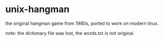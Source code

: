 # unix-hangman
the original hangman game from 1980s, ported to work on modern linux.

note: the dictionary file was lost, the words.txt is not original.
